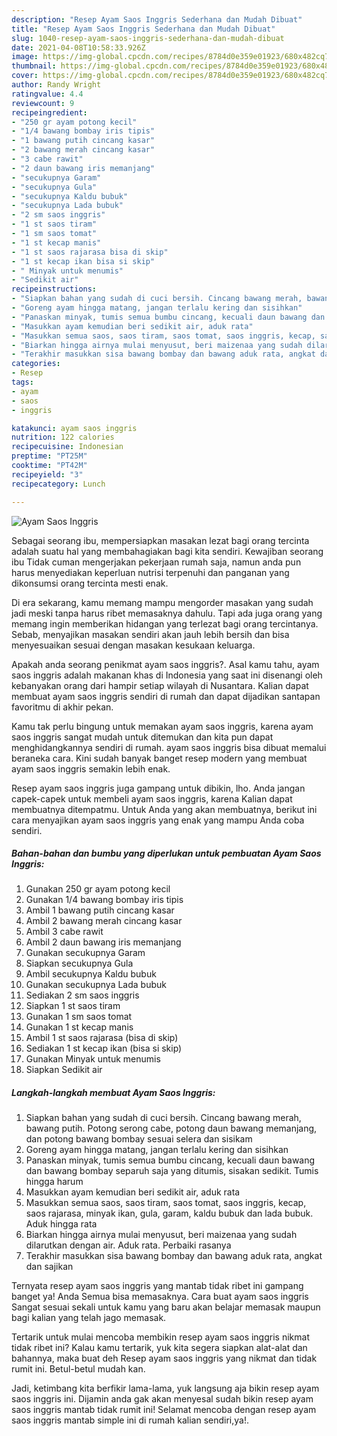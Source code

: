 ```yaml
---
description: "Resep Ayam Saos Inggris Sederhana dan Mudah Dibuat"
title: "Resep Ayam Saos Inggris Sederhana dan Mudah Dibuat"
slug: 1040-resep-ayam-saos-inggris-sederhana-dan-mudah-dibuat
date: 2021-04-08T10:58:33.926Z
image: https://img-global.cpcdn.com/recipes/8784d0e359e01923/680x482cq70/ayam-saos-inggris-foto-resep-utama.jpg
thumbnail: https://img-global.cpcdn.com/recipes/8784d0e359e01923/680x482cq70/ayam-saos-inggris-foto-resep-utama.jpg
cover: https://img-global.cpcdn.com/recipes/8784d0e359e01923/680x482cq70/ayam-saos-inggris-foto-resep-utama.jpg
author: Randy Wright
ratingvalue: 4.4
reviewcount: 9
recipeingredient:
- "250 gr ayam potong kecil"
- "1/4 bawang bombay iris tipis"
- "1 bawang putih cincang kasar"
- "2 bawang merah cincang kasar"
- "3 cabe rawit"
- "2 daun bawang iris memanjang"
- "secukupnya Garam"
- "secukupnya Gula"
- "secukupnya Kaldu bubuk"
- "secukupnya Lada bubuk"
- "2 sm saos inggris"
- "1 st saos tiram"
- "1 sm saos tomat"
- "1 st kecap manis"
- "1 st saos rajarasa bisa di skip"
- "1 st kecap ikan bisa si skip"
- " Minyak untuk menumis"
- "Sedikit air"
recipeinstructions:
- "Siapkan bahan yang sudah di cuci bersih. Cincang bawang merah, bawang putih. Potong serong cabe, potong daun bawang memanjang, dan potong bawang bombay sesuai selera dan sisikam"
- "Goreng ayam hingga matang, jangan terlalu kering dan sisihkan"
- "Panaskan minyak, tumis semua bumbu cincang, kecuali daun bawang dan bawang bombay separuh saja yang ditumis, sisakan sedikit. Tumis hingga harum"
- "Masukkan ayam kemudian beri sedikit air, aduk rata"
- "Masukkan semua saos, saos tiram, saos tomat, saos inggris, kecap, saos rajarasa, minyak ikan, gula, garam, kaldu bubuk dan lada bubuk. Aduk hingga rata"
- "Biarkan hingga airnya mulai menyusut, beri maizenaa yang sudah dilarutkan dengan air. Aduk rata. Perbaiki rasanya"
- "Terakhir masukkan sisa bawang bombay dan bawang aduk rata, angkat dan sajikan"
categories:
- Resep
tags:
- ayam
- saos
- inggris

katakunci: ayam saos inggris 
nutrition: 122 calories
recipecuisine: Indonesian
preptime: "PT25M"
cooktime: "PT42M"
recipeyield: "3"
recipecategory: Lunch

---
```



![Ayam Saos Inggris](https://img-global.cpcdn.com/recipes/8784d0e359e01923/680x482cq70/ayam-saos-inggris-foto-resep-utama.jpg)

Sebagai seorang ibu, mempersiapkan masakan lezat bagi orang tercinta adalah suatu hal yang membahagiakan bagi kita sendiri. Kewajiban seorang ibu Tidak cuman mengerjakan pekerjaan rumah saja, namun anda pun harus menyediakan keperluan nutrisi terpenuhi dan panganan yang dikonsumsi orang tercinta mesti enak.

Di era  sekarang, kamu memang mampu mengorder masakan yang sudah jadi meski tanpa harus ribet memasaknya dahulu. Tapi ada juga orang yang memang ingin memberikan hidangan yang terlezat bagi orang tercintanya. Sebab, menyajikan masakan sendiri akan jauh lebih bersih dan bisa menyesuaikan sesuai dengan masakan kesukaan keluarga. 



Apakah anda seorang penikmat ayam saos inggris?. Asal kamu tahu, ayam saos inggris adalah makanan khas di Indonesia yang saat ini disenangi oleh kebanyakan orang dari hampir setiap wilayah di Nusantara. Kalian dapat membuat ayam saos inggris sendiri di rumah dan dapat dijadikan santapan favoritmu di akhir pekan.

Kamu tak perlu bingung untuk memakan ayam saos inggris, karena ayam saos inggris sangat mudah untuk ditemukan dan kita pun dapat menghidangkannya sendiri di rumah. ayam saos inggris bisa dibuat memalui beraneka cara. Kini sudah banyak banget resep modern yang membuat ayam saos inggris semakin lebih enak.

Resep ayam saos inggris juga gampang untuk dibikin, lho. Anda jangan capek-capek untuk membeli ayam saos inggris, karena Kalian dapat membuatnya ditempatmu. Untuk Anda yang akan membuatnya, berikut ini cara menyajikan ayam saos inggris yang enak yang mampu Anda coba sendiri.

<!--inarticleads1-->

##### Bahan-bahan dan bumbu yang diperlukan untuk pembuatan Ayam Saos Inggris:

1. Gunakan 250 gr ayam potong kecil
1. Gunakan 1/4 bawang bombay iris tipis
1. Ambil 1 bawang putih cincang kasar
1. Ambil 2 bawang merah cincang kasar
1. Ambil 3 cabe rawit
1. Ambil 2 daun bawang iris memanjang
1. Gunakan secukupnya Garam
1. Siapkan secukupnya Gula
1. Ambil secukupnya Kaldu bubuk
1. Gunakan secukupnya Lada bubuk
1. Sediakan 2 sm saos inggris
1. Siapkan 1 st saos tiram
1. Gunakan 1 sm saos tomat
1. Gunakan 1 st kecap manis
1. Ambil 1 st saos rajarasa (bisa di skip)
1. Sediakan 1 st kecap ikan (bisa si skip)
1. Gunakan  Minyak untuk menumis
1. Siapkan Sedikit air




<!--inarticleads2-->

##### Langkah-langkah membuat Ayam Saos Inggris:

1. Siapkan bahan yang sudah di cuci bersih. Cincang bawang merah, bawang putih. Potong serong cabe, potong daun bawang memanjang, dan potong bawang bombay sesuai selera dan sisikam
1. Goreng ayam hingga matang, jangan terlalu kering dan sisihkan
1. Panaskan minyak, tumis semua bumbu cincang, kecuali daun bawang dan bawang bombay separuh saja yang ditumis, sisakan sedikit. Tumis hingga harum
1. Masukkan ayam kemudian beri sedikit air, aduk rata
1. Masukkan semua saos, saos tiram, saos tomat, saos inggris, kecap, saos rajarasa, minyak ikan, gula, garam, kaldu bubuk dan lada bubuk. Aduk hingga rata
1. Biarkan hingga airnya mulai menyusut, beri maizenaa yang sudah dilarutkan dengan air. Aduk rata. Perbaiki rasanya
1. Terakhir masukkan sisa bawang bombay dan bawang aduk rata, angkat dan sajikan




Ternyata resep ayam saos inggris yang mantab tidak ribet ini gampang banget ya! Anda Semua bisa memasaknya. Cara buat ayam saos inggris Sangat sesuai sekali untuk kamu yang baru akan belajar memasak maupun bagi kalian yang telah jago memasak.

Tertarik untuk mulai mencoba membikin resep ayam saos inggris nikmat tidak ribet ini? Kalau kamu tertarik, yuk kita segera siapkan alat-alat dan bahannya, maka buat deh Resep ayam saos inggris yang nikmat dan tidak rumit ini. Betul-betul mudah kan. 

Jadi, ketimbang kita berfikir lama-lama, yuk langsung aja bikin resep ayam saos inggris ini. Dijamin anda gak akan menyesal sudah bikin resep ayam saos inggris mantab tidak rumit ini! Selamat mencoba dengan resep ayam saos inggris mantab simple ini di rumah kalian sendiri,ya!.

